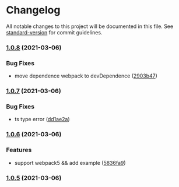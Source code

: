 # Changelog

All notable changes to this project will be documented in this file. See [standard-version](https://github.com/conventional-changelog/standard-version) for commit guidelines.

### [1.0.8](https://github.com/SzHeJason/html-webpack-polyfill-runtime-plugin/compare/v1.0.7...v1.0.8) (2021-03-06)


### Bug Fixes

* move dependence  webpack to devDependence ([2903b47](https://github.com/SzHeJason/html-webpack-polyfill-runtime-plugin/commit/2903b47337172abf1204309b8a8b6be32999182a))

### [1.0.7](https://github.com/SzHeJason/html-webpack-polyfill-runtime-plugin/compare/v1.0.6...v1.0.7) (2021-03-06)


### Bug Fixes

* ts type error ([dd1ae2a](https://github.com/SzHeJason/html-webpack-polyfill-runtime-plugin/commit/dd1ae2a8d974b595ab0b4011f5c915b79d48bd44))

### [1.0.6](https://github.com/SzHeJason/html-webpack-polyfill-runtime-plugin/compare/v1.0.5...v1.0.6) (2021-03-06)


### Features

* support webpack5 && add example ([5836fa9](https://github.com/SzHeJason/html-webpack-polyfill-runtime-plugin/commit/5836fa94422e4fe79d5bbdc9120cf6caea00d752))

### [1.0.5](https://github.com/SzHeJason/html-webpack-polyfill-runtime-plugin/compare/v1.0.4...v1.0.5) (2021-03-06)
